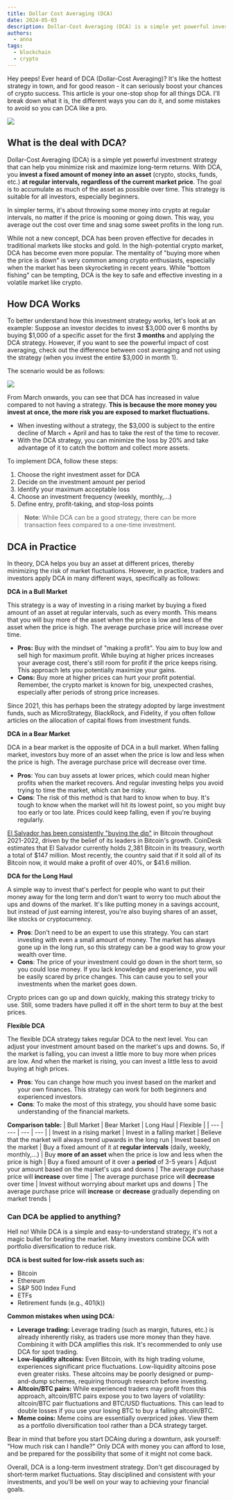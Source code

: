 ```yaml
---
title: Dollar Cost Averaging (DCA)
date: 2024-05-03
description: Dollar-Cost Averaging (DCA) is a simple yet powerful investment strategy that can help you minimize risk and maximize long-term returns. With DCA, you invest a fixed amount of money into an asset (crypto, stocks, funds, etc.) at regular intervals, regardless of the current market price. The goal is to accumulate as much of the asset as possible over time. This strategy is suitable for all investors, especially beginners.
authors:
  - anna
tags:
  - blockchain
  - crypto
---
```


Hey peeps! Ever heard of DCA (Dollar-Cost Averaging)? It's like the hottest strategy in town, and for good reason - it can seriously boost your chances of crypto success. This article is your one-stop shop for all things DCA. I'll break down what it is, the different ways you can do it, and some mistakes to avoid so you can DCA like a pro.

![](assets/dollar-cost-averaging.webp)

## What is the deal with DCA?

Dollar-Cost Averaging (DCA) is a simple yet powerful investment strategy that can help you minimize risk and maximize long-term returns. With DCA, you **invest a fixed amount of money into an asset** (crypto, stocks, funds, etc.) **at regular intervals, regardless of the current market price**. The goal is to accumulate as much of the asset as possible over time. This strategy is suitable for all investors, especially beginners.

In simpler terms, it's about throwing some money into crypto at regular intervals, no matter if the price is mooning or going down. This way, you average out the cost over time and snag some sweet profits in the long run.

While not a new concept, DCA has been proven effective for decades in traditional markets like stocks and gold. In the high-potential crypto market, DCA has become even more popular. The mentality of "buying more when the price is down" is very common among crypto enthusiasts, especially when the market has been skyrocketing in recent years. While "bottom fishing" can be tempting, DCA is the key to safe and effective investing in a volatile market like crypto.

## How DCA Works

To better understand how this investment strategy works, let's look at an example:
Suppose an investor decides to invest $3,000 over 6 months by buying $1,000 of a specific asset for the first **3 months** and applying the DCA strategy. However, if you want to see the powerful impact of cost averaging, check out the difference between cost averaging and not using the strategy (when you invest the entire $3,000 in month 1).

The scenario would be as follows:

![](assets/dollar-cost-averaging_1.webp)

From March onwards, you can see that DCA has increased in value compared to not having a strategy. **This is because the more money you invest at once, the more risk you are exposed to market fluctuations.**

- When investing without a strategy, the $3,000 is subject to the entire decline of March + April and has to take the rest of the time to recover.
- With the DCA strategy, you can minimize the loss by 20% and take advantage of it to catch the bottom and collect more assets.

To implement DCA, follow these steps:

1. Choose the right investment asset for DCA
1. Decide on the investment amount per period
1. Identify your maximum acceptable loss
1. Choose an investment frequency (weekly, monthly,…)
1. Define entry, profit-taking, and stop-loss points

> **Note**: While DCA can be a good strategy, there can be more transaction fees compared to a one-time investment.

## DCA in Practice

In theory, DCA helps you buy an asset at different prices, thereby minimizing the risk of market fluctuations. However, in practice, traders and investors apply DCA in many different ways, specifically as follows:

**DCA in a Bull Market**

This strategy is a way of investing in a rising market by buying a fixed amount of an asset at regular intervals, such as every month. This means that you will buy more of the asset when the price is low and less of the asset when the price is high. The average purchase price will increase over time.

- **Pros:** Buy with the mindset of "making a profit". You aim to buy low and sell high for maximum profit. While buying at higher prices increases your average cost, there's still room for profit if the price keeps rising. This approach lets you potentially maximize your gains.
- **Cons:** Buy more at higher prices can hurt your profit potential. Remember, the crypto market is known for big, unexpected crashes, especially after periods of strong price increases.

Since 2021, this has perhaps been the strategy adopted by large investment funds, such as MicroStrategy, BlackRock, and Fidelity, if you often follow articles on the allocation of capital flows from investment funds.

**DCA in a Bear Market**

DCA in a bear market is the opposite of DCA in a bull market. When falling market, investors buy more of an asset when the price is low and less when the price is high. The average purchase price will decrease over time.

- **Pros**: You can buy assets at lower prices, which could mean higher profits when the market recovers. And regular investing helps you avoid trying to time the market, which can be risky.
- **Cons**: The risk of this method is that hard to know when to buy. It's tough to know when the market will hit its lowest point, so you might buy too early or too late. Prices could keep falling, even if you're buying regularly.

[El Salvador has been consistently "buying the dip"](https://www.thestreet.com/investing/el-salvador-buys-the-dip-again#:~:text=At%20500%20coins%2C%20this%20purchase,150%20bought%20in%20September%202021.) in Bitcoin throughout 2021-2022, driven by the belief of its leaders in Bitcoin's growth. CoinDesk estimates that El Salvador currently holds 2,381 Bitcoin in its treasury, worth a total of $147 million. Most recently, the country said that if it sold all of its Bitcoin now, it would make a profit of over 40%, or $41.6 million.

**DCA for the Long Haul**

A simple way to invest that's perfect for people who want to put their money away for the long term and don't want to worry too much about the ups and downs of the market. It's like putting money in a savings account, but instead of just earning interest, you're also buying shares of an asset, like stocks or cryptocurrency.

- **Pros**: Don't need to be an expert to use this strategy. You can start investing with even a small amount of money. The market has always gone up in the long run, so this strategy can be a good way to grow your wealth over time.
- **Cons**: The price of your investment could go down in the short term, so you could lose money. If you lack knowledge and experience, you will be easily scared by price changes. This can cause you to sell your investments when the market goes down.

Crypto prices can go up and down quickly, making this strategy tricky to use. Still, some traders have pulled it off in the short term to buy at the best prices.

**Flexible DCA**

The flexible DCA strategy takes regular DCA to the next level. You can adjust your investment amount based on the market's ups and downs. So, if the market is falling, you can invest a little more to buy more when prices are low. And when the market is rising, you can invest a little less to avoid buying at high prices.

- **Pros**: You can change how much you invest based on the market and your own finances. This strategy can work for both beginners and experienced investors.
- **Cons**: To make the most of this strategy, you should have some basic understanding of the financial markets.

**Comparison table:**
| Bull Market | Bear Market | Long Haul | Flexible |
| --- | --- | --- | --- |
| Invest in a rising market | Invest in a falling market | Believe that the market will always trend upwards in the long run | Invest based on the market
| Buy a fixed amount of it at **regular intervals** (daily, weekly, monthly,…) | Buy **more of an asset** when the price is low and less when the price is high | Buy a fixed amount of it over a **period** of 3-5 years | Adjust your amount based on the market's ups and downs
| The average purchase price will **increase** over time | The average purchase price will **decrease** over time | Invest without worrying about market ups and downs | The average purchase price will **increase** or **decrease** gradually depending on market trends |

### Can DCA be applied to anything?

Hell no! While DCA is a simple and easy-to-understand strategy, it's not a magic bullet for beating the market. Many investors combine DCA with portfolio diversification to reduce risk.

**DCA is best suited for low-risk assets such as:**

- Bitcoin
- Ethereum
- S&P 500 Index Fund
- ETFs
- Retirement funds (e.g., 401(k))

**Common mistakes when using DCA:**

- **Leverage trading:** Leverage trading (such as margin, futures, etc.) is already inherently risky, as traders use more money than they have. Combining it with DCA amplifies this risk. It's recommended to only use DCA for spot trading.
- **Low-liquidity altcoins:** Even Bitcoin, with its high trading volume, experiences significant price fluctuations. Low-liquidity altcoins pose even greater risks. These altcoins may be poorly designed or pump-and-dump schemes, requiring thorough research before investing.
- **Altcoin/BTC pairs:** While experienced traders may profit from this approach, altcoin/BTC pairs expose you to two layers of volatility: altcoin/BTC pair fluctuations and BTC/USD fluctuations. This can lead to double losses if you use your losing BTC to buy a falling altcoin/BTC.
- **Meme coins:** Meme coins are essentially overpriced jokes. View them as a portfolio diversification tool rather than a DCA strategy target.

Bear in mind that before you start DCAing during a downturn, ask yourself: "How much risk can I handle?" Only DCA with money you can afford to lose, and be prepared for the possibility that some of it might not come back.

Overall, DCA is a long-term investment strategy. Don't get discouraged by short-term market fluctuations. Stay disciplined and consistent with your investments, and you'll be well on your way to achieving your financial goals.
